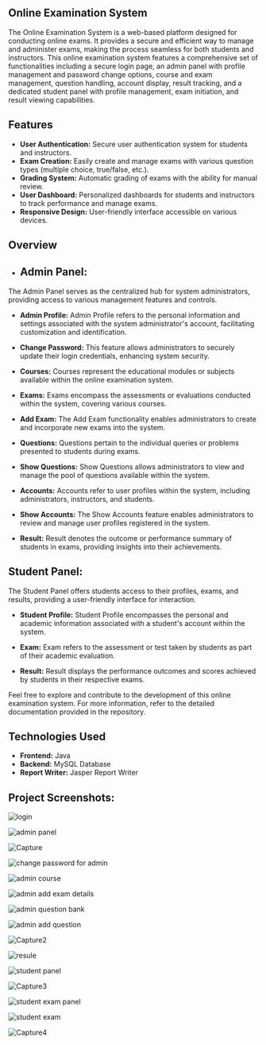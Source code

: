 ## Online Examination System 

The Online Examination System is a web-based platform designed for conducting online exams. It provides a secure and efficient way to manage and administer exams, making the process seamless for both students and instructors. This online examination system features a comprehensive set of functionalities including a secure login page, an admin panel with profile management and password change options, course and exam management, question handling, account display, result tracking, and a dedicated student panel with profile management, exam initiation, and result viewing capabilities.

## Features

- **User Authentication:** Secure user authentication system for students and instructors.
- **Exam Creation:** Easily create and manage exams with various question types (multiple choice, true/false, etc.).
- **Grading System:** Automatic grading of exams with the ability for manual review.
- **User Dashboard:** Personalized dashboards for students and instructors to track performance and manage exams.
- **Responsive Design:** User-friendly interface accessible on various devices.

## Overview 

- ## Admin Panel:
The Admin Panel serves as the centralized hub for system administrators, providing access to various management features and controls.

- **Admin Profile:**
Admin Profile refers to the personal information and settings associated with the system administrator's account, facilitating customization and identification.

- **Change Password:**
This feature allows administrators to securely update their login credentials, enhancing system security.

- **Courses:**
Courses represent the educational modules or subjects available within the online examination system.

- **Exams:**
Exams encompass the assessments or evaluations conducted within the system, covering various courses.

- **Add Exam:**
The Add Exam functionality enables administrators to create and incorporate new exams into the system.

- **Questions:**
Questions pertain to the individual queries or problems presented to students during exams.

- **Show Questions:**
Show Questions allows administrators to view and manage the pool of questions available within the system.

- **Accounts:**
Accounts refer to user profiles within the system, including administrators, instructors, and students.

- **Show Accounts:**
The Show Accounts feature enables administrators to review and manage user profiles registered in the system.

- **Result:**
Result denotes the outcome or performance summary of students in exams, providing insights into their achievements.

## Student Panel:
The Student Panel offers students access to their profiles, exams, and results, providing a user-friendly interface for interaction.

- **Student Profile:**
Student Profile encompasses the personal and academic information associated with a student's account within the system.

- **Exam:**
Exam refers to the assessment or test taken by students as part of their academic evaluation.

- **Result:**
Result displays the performance outcomes and scores achieved by students in their respective exams.

Feel free to explore and contribute to the development of this online examination system. For more information, refer to the detailed documentation provided in the repository.

## Technologies Used

- **Frontend:** Java 
- **Backend:** MySQL Database
- **Report Writer:** Jasper Report Writer

## Project Screenshots:

![login](https://github.com/HarshadFate/Online-Examination-System/assets/69624970/cd7f4ce8-4c10-408b-826c-391a92b4922a)

![admin panel](https://github.com/HarshadFate/Online-Examination-System/assets/69624970/a4bf7579-6d96-4dcb-be99-53022c4bd807)

![Capture](https://github.com/HarshadFate/Online-Examination-System/assets/69624970/dae65dc6-2e31-458d-917c-b29c81a04898)

![change password for admin](https://github.com/HarshadFate/Online-Examination-System/assets/69624970/dc08a078-3678-4c41-8c6f-d587fd0df979)

![admin course](https://github.com/HarshadFate/Online-Examination-System/assets/69624970/ae2083a7-0991-4b87-90e1-46fe123cacfe)

![admin add exam details](https://github.com/HarshadFate/Online-Examination-System/assets/69624970/9993dd86-1f0e-4064-9677-65bd57a924e8)

![admin question bank](https://github.com/HarshadFate/Online-Examination-System/assets/69624970/75a6649f-a3ea-4c49-8ebd-5bb5fe21f817)

![admin add question](https://github.com/HarshadFate/Online-Examination-System/assets/69624970/13e3bf6e-b568-4ae9-8abc-66ee563a4ca2)

![Capture2](https://github.com/HarshadFate/Online-Examination-System/assets/69624970/9cab1792-d54c-4143-b42f-b3523eb05796)

![resule](https://github.com/HarshadFate/Online-Examination-System/assets/69624970/15b79a55-306a-4e84-806a-4b3f26db6fc7)

![student panel](https://github.com/HarshadFate/Online-Examination-System/assets/69624970/38e49f44-b12f-486a-9517-2374a632bb85)

![Capture3](https://github.com/HarshadFate/Online-Examination-System/assets/69624970/da5e6c12-6232-4add-877a-3f0e243a8ed2)

![student exam panel](https://github.com/HarshadFate/Online-Examination-System/assets/69624970/c7c31945-d13a-4044-b662-3346495fe2a2)

![student exam](https://github.com/HarshadFate/Online-Examination-System/assets/69624970/79487272-17b9-4b30-9405-e104adffa9e6)

![Capture4](https://github.com/HarshadFate/Online-Examination-System/assets/69624970/c93d584c-9adb-45ad-9b27-050b97773a2a)
